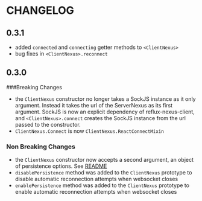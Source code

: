 # CHANGELOG


## 0.3.1

- added `connected` and `connecting` getter methods to `<ClientNexus>`
- bug fixes in `<ClientNexus>.reconnect`


## 0.3.0


###Breaking Changes

- the `ClientNexus` constructor no longer takes a SockJS instance as it only argument.
Instead it takes the url of the ServerNexus as its first argument. SockJS is now an explicit
dependency of reflux-nexus-client, and `<ClientNexus>.connect` creates the SockJS instance from the
url passed to the constructor.
- `ClientNexus.Connect` is now `ClientNexus.ReactConnectMixin`

### Non Breaking Changes

- the `ClientNexus` constructor now accepts a second argument, an object of persistence options. See [README](README.md/#new_ClientNexus_new)
- `disablePersistence` method was added to the `ClientNexus` prototype to disable automatic reconnection attempts when websocket closes
- `enablePersistence` method was added to the `ClientNexus` prototype to enable automatic reconnection attempts when websocket closes
